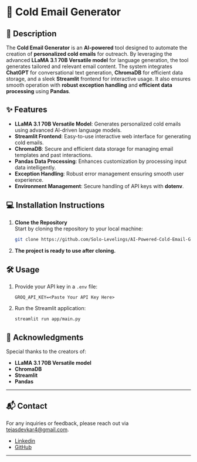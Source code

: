 # 🚀 Cold Email Generator

## 📜 Description

The **Cold Email Generator** is an **AI-powered** tool designed to automate the creation of **personalized cold emails** for outreach. By leveraging the advanced **LLaMA 3.1 70B Versatile model** for language generation, the tool generates tailored and relevant email content. The system integrates **ChatGPT** for conversational text generation, **ChromaDB** for efficient data storage, and a sleek **Streamlit** frontend for interactive usage. It also ensures smooth operation with **robust exception handling** and **efficient data processing** using **Pandas**.

## ✨ Features

- **LLaMA 3.1 70B Versatile Model**: Generates personalized cold emails using advanced AI-driven language models.
- **Streamlit Frontend**: Easy-to-use interactive web interface for generating cold emails.
- **ChromaDB**: Secure and efficient data storage for managing email templates and past interactions.
- **Pandas Data Processing**: Enhances customization by processing input data intelligently.
- **Exception Handling**: Robust error management ensuring smooth user experience.
- **Environment Management**: Secure handling of API keys with **dotenv**.

## 💻 Installation Instructions

1. **Clone the Repository**  
   Start by cloning the repository to your local machine:
   ```bash
   git clone https://github.com/Solo-Levelings/AI-Powered-Cold-Email-Generator-with-Streamlit-and-Llama.git

2. **The project is ready to use after cloning.**


## 🛠️ Usage

1. Provide your API key in a `.env` file:
   ```plaintext
   GROQ_API_KEY=<Paste Your API Key Here>
   ```
2. Run the Streamlit application:
   ```bash
   streamlit run app/main.py
   ```

## 🙌 Acknowledgments

Special thanks to the creators of:
- **LLaMA 3.1 70B Versatile model**
- **ChromaDB**
- **Streamlit**
- **Pandas**

---

## 📬 Contact

For any inquiries or feedback, please reach out via [tejasdevkar4@gmail.com](mailto:tejasdevkar4@gmail.com).
- [Linkedin](https://www.linkedin.com/in/imtejasdevkar/)
- [GitHub](https://github.com/Solo-Levelings)

---




